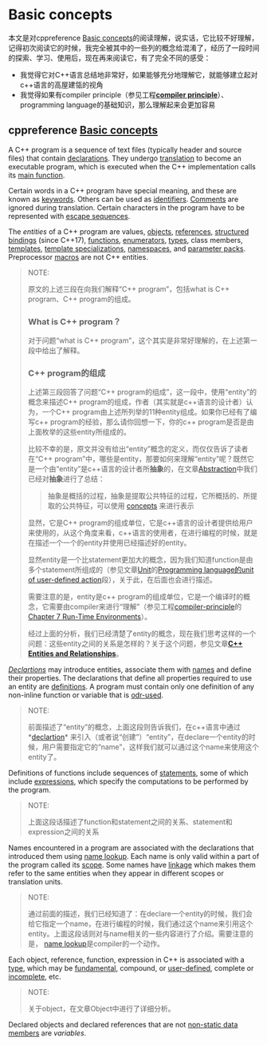 # Basic concepts

本文是对cppreference [Basic concepts](https://en.cppreference.com/w/cpp/language/basic_concepts)的阅读理解，说实话，它比较不好理解，记得初次阅读它的时候，我完全被其中的一些列的概念给混淆了，经历了一段时间的探索、学习、使用后，现在再来阅读它，有了完全不同的感受：

- 我觉得它对C++语言总结地非常好，如果能够充分地理解它，就能够建立起对c++语言的高屋建瓴的视角
- 我觉得如果有compiler principle（参见工程[**compiler principle**](https://dengking.github.io/compiler-principle/)）、programming language的基础知识，那么理解起来会更加容易

## cppreference [Basic concepts](https://en.cppreference.com/w/cpp/language/basic_concepts)



A C++ program is a sequence of text files (typically header and source files) that contain [declarations](https://en.cppreference.com/w/cpp/language/declarations). They undergo [translation](https://en.cppreference.com/w/cpp/language/translation_phases) to become an executable program, which is executed when the C++ implementation calls its [main function](https://en.cppreference.com/w/cpp/language/main_function).

Certain words in a C++ program have special meaning, and these are known as [keywords](https://en.cppreference.com/w/cpp/keyword). Others can be used as [identifiers](https://en.cppreference.com/w/cpp/language/identifiers). [Comments](https://en.cppreference.com/w/cpp/comment) are ignored during translation. Certain characters in the program have to be represented with [escape sequences](https://en.cppreference.com/w/cpp/language/escape).

The *entities* of a C++ program are values, [objects](https://en.cppreference.com/w/cpp/language/objects), [references](https://en.cppreference.com/w/cpp/language/reference), [structured bindings](https://en.cppreference.com/w/cpp/language/structured_binding) (since C++17), [functions](https://en.cppreference.com/w/cpp/language/functions), [enumerators](https://en.cppreference.com/w/cpp/language/enum), [types](https://en.cppreference.com/w/cpp/language/type), class members, [templates](https://en.cppreference.com/w/cpp/language/templates), [template specializations](https://en.cppreference.com/w/cpp/language/template_specialization), [namespaces](https://en.cppreference.com/w/cpp/language/namespace), and [parameter packs](https://en.cppreference.com/w/cpp/language/parameter_pack). Preprocessor [macros](https://en.cppreference.com/w/cpp/preprocessor/replace) are not C++ entities.

> NOTE: 
>
> 原文的上述三段在向我们解释“C++ program”，包括what is C++ program、C++ program的组成。
>
> ### What is C++ program？
>
> 对于问题“what is C++ program”，这个其实是非常好理解的，在上述第一段中给出了解释。
>
> ### C++ program的组成
>
> 上述第三段回答了问题“C++ program的组成”，这一段中，使用“entity”的概念来描述C++ program的组成，作者（其实就是c++语言的设计者）认为，一个C++ program由上述所列举的11种entity组成。如果你已经有了编写c++ program的经验，那么请你回想一下，你的c++ program是否是由上面枚举的这些entity所组成的。
>
> 比较不幸的是，原文并没有给出“entity”概念的定义，而仅仅告诉了读者在“C++ program”中，哪些是entity，那要如何来理解“entity”呢？既然它是一个由“entity”是c++语言的设计者所**抽象**的，在文章[Abstraction](https://dengking.github.io/Post/Abstraction/Abstraction/)中我们已经对**抽象**进行了总结：
>
> > 抽象是概括的过程，抽象是提取公共特征的过程，它所概括的、所提取的公共特征，可以使用 [concepts](https://en.wikipedia.org/wiki/Concept) 来进行表示
>
> 显然，它是C++ program的组成单位，它是c++语言的设计者提供给用户来使用的，从这个角度来看，c++语言的使用者，在进行编程的时候，就是在描述一个一个的entity并使用已经描述好的entity。
>
> 显然entity是一个比statement更加大的概念，因为我们知道function是由多个statement所组成的（参见文章[Unit](https://dengking.github.io/Post/Unit/)的[Programming language的unit of user-defined action](https://dengking.github.io/Post/Unit/#programming-languageunit-of-user-defined-action)段），关于此，在后面也会进行描述。
>
> 需要注意的是，entity是c++ program的组成单位，它是一个编译时的概念，它需要由compiler来进行“理解”（参见工程[compiler-principle](https://dengking.github.io/compiler-principle/)的[Chapter 7 Run-Time Environments](https://dengking.github.io/compiler-principle/Chapter-7-Run-Time-Environments/)）。
>
> 经过上面的分析，我们已经清楚了entity的概念，现在我们思考这样的一个问题：这些entity之间的关系是怎样的？关于这个问题，参见文章[**C++ Entities and Relationships**](https://scottmcpeak.com/elkhound/sources/elsa/doc/cpp_er.html)。



*[Declartions](https://en.cppreference.com/w/cpp/language/declarations)* may introduce entities, associate them with [names](https://en.cppreference.com/w/cpp/language/name) and define their properties. The declarations that define all properties required to use an entity are [definitions](https://en.cppreference.com/w/cpp/language/definition). A program must contain only one definition of any non-inline function or variable that is [odr-used](https://en.cppreference.com/w/cpp/language/definition#ODR-use).

> NOTE:
>
> 前面描述了“entity”的概念，上面这段则告诉我们，在c++语言中通过*[declartion](https://en.cppreference.com/w/cpp/language/declarations)* 来引入（或者说“创建”）“entity”，在declare一个entity的时候，用户需要指定它的“name”，这样我们就可以通过这个name来使用这个entity了。



Definitions of functions include sequences of [statements](https://en.cppreference.com/w/cpp/language/statements), some of which include [expressions](https://en.cppreference.com/w/cpp/language/expressions), which specify the computations to be performed by the program.

> NOTE: 
>
> 上面这段话描述了function和statement之间的关系、statement和expression之间的关系



Names encountered in a program are associated with the declarations that introduced them using [name lookup](https://en.cppreference.com/w/cpp/language/lookup). Each name is only valid within a part of the program called its [scope](https://en.cppreference.com/w/cpp/language/scope). Some names have [linkage](https://en.cppreference.com/w/cpp/language/storage_duration) which makes them refer to the same entities when they appear in different scopes or translation units.

> NOTE: 
>
> 通过前面的描述，我们已经知道了：在declare一个entity的时候，我们会给它指定一个name，在进行编程的时候，我们通过这个name来引用这个entity。上面这段话则对与name相关的一些内容进行了介绍。需要注意的是， [name lookup](https://en.cppreference.com/w/cpp/language/lookup)是compiler的一个动作。



Each object, reference, function, expression in C++ is associated with a [type](https://en.cppreference.com/w/cpp/language/type), which may be [fundamental](https://en.cppreference.com/w/cpp/language/types), compound, or [user-defined](https://en.cppreference.com/w/cpp/language/classes), complete or [incomplete](https://en.cppreference.com/w/cpp/language/incomplete_type), etc.

> NOTE:
>
> 关于object，在文章Object中进行了详细分析。



Declared objects and declared references that are not [non-static data members](https://en.cppreference.com/w/cpp/language/data_members) are *variables*.


